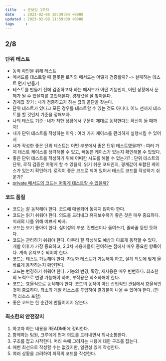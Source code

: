 ```yaml
---
title   : 온보딩 1주차
date    : 2023-02-08 10:39:04 +0900
updated : 2023-02-08 11:59:00 +0900
tags     : 
---
```

## 2/8
### 단위 테스트
- 동작 확인을 위해 테스트
- 메서드를 테스트할 때 잘못된 로직의 메서드는 어떻게 검증할까? -> 실패하는 테스트 먼저 만들기
- 테스트를 만들기 전에 검증하고자 하는 메서드가 어떤 기능인지, 어떤 상황에서 문제가 될 수 있을지를 고민해본다. 경계값을 잘 찾아본다.
- 경계값 찾기 : 내가 검증하고자 하는 값의 끝단을 찾는다.
- 단위 테스트가 있다고 모든 경우를 테스트할 수 있는 것도 아니다. 어느 선까지 테스트를 할 것인지 기준을 정해보자.
- 나의 테스트 기준 : 내가 처한 상황에서 구문이 제대로 동작한다는 확신이 들 때까지!
- 내가 단위 테스트를 작성하는 이유 : 여러 가지 케이스를 편리하게 실행시킬 수 있어서
- 내가 작성한 좋은 단위 테스트는 어떤 부분에서 좋은 단위 테스트였을까? : 여러 가지 테스트 케이스를 생각해볼 수 있고, 빼놓은 케이스가 있는지 확인해볼 수 있었다.
- 좋은 단위 테스트를 작성하기 위해 어떠한 시도를 해볼 수 있는가? : 단위 테스트의 단위, 로직 검증은 어떻게 할 수 있을지, 읽기 쉬운 코드인지, 경계값이 포함된 케이스가 있는지 확인하기. 로직이 좋은 코드로 되어 있어서 테스트 코드를 작성하기 쉬운가? 
- [private 메서드의 코드는 어떻게 테스트할 수 있을까?](https://yearnlune.github.io/java/java-private-method-test/#)

### 코드 품질
- 코드는 잘 동작해야 한다. 코드에 매몰되어 놓치지 않아야 한다.
- 코드는 읽기 쉬워야 한다. 의도를 드러내고 유지보수하기 좋은 것은 매우 중요하다. 미래의 나를 위해 예쁘게 짜자.
- 코드는 보기 좋아야 한다. 심미성의 부분. 컨벤션이나 들여쓰기, 줄바꿈 등인 듯하다.
- 코드는 관리하기 쉬워야 한다. 아무리 잘 작성해도 예상과 다르게 동작할 수 있다. 개발 이후가 가장 중요하고, 2,3차 사용자들이 관여하는 점에서 매우 중요한 항목이다. 계속 유지보수 되어야 한다.
- 코드는 테스트 가능해야 한다. 자동화 테스트가 가능해야 하고, 설계 의도에 맞게 올바르게 동작하는지 확인한다.
- 코드는 변경하기 쉬워야 한다. 기능의 변경, 확장, 재사용은 매우 빈번하다. 최소한의 노력으로 변경 가능해야 하며, 부작용은 최소화해야 한다.
- 코드는 효율적으로 동작해야 한다. 코드의 동작이 아닌 산업적인 관점에서 효율적인 것이 중요하다. 최소의 개발 리소스를 투입하여 결과물이 나올 수 있어야 한다. (인적 리소스 포함)
- 좋은 코드는 한 순간에 만들어지지 않는다.

### 최소한의 안전장치
1. 하고자 하는 내용을 README에 정리한다.
2. 함께하는 팀원, 크루에게 먼저 의도를 드러내면서 의사소통한다.
3. 구조를 잡고 시작한다. 머리 속에 그려지는 내용에 대한 구조를 잡는다.
4. 매번 최선으로 작성할 수는 없겠지만, 일관성 있게 작성한다.
5. 여러 상황을 고려하여 최적의 코드를 작성한다.

